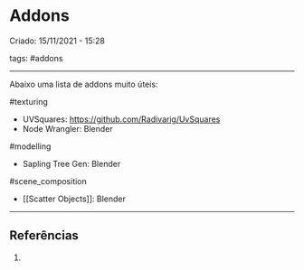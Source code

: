 # Addons
Criado: 15/11/2021 - 15:28

tags: #addons 

---

Abaixo uma lista de addons muito úteis:


#texturing
- UVSquares: <https://github.com/Radivarig/UvSquares>
- Node Wrangler: Blender

#modelling 
- Sapling Tree Gen: Blender

#scene_composition
- [[Scatter Objects]]: Blender 


---
## Referências
1.


